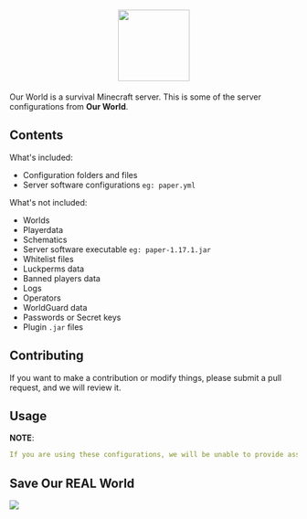 <h1 align="center">
    <img src="https://i.imgur.com/rX8dHRR.png" height="" width="125">
</h1>

Our World is a survival Minecraft server. This is some of the server configurations from **Our World**.

## Contents

What's included:

+ Configuration folders and files
+ Server software configurations `eg: paper.yml`

What's not included:

+ Worlds
+ Playerdata
+ Schematics
+ Server software executable `eg: paper-1.17.1.jar`
+ Whitelist files
+ Luckperms data
+ Banned players data
+ Logs
+ Operators
+ WorldGuard data
+ Passwords or Secret keys
+ Plugin `.jar` files

## Contributing

If you want to make a contribution or modify things, please submit a pull request, and we will review it.

## Usage

**NOTE**:

```yml
If you are using these configurations, we will be unable to provide assistance for your server. The above repository is for those who like to know how the server is set up.
```

## Save Our REAL World
[![](https://i.imgur.com/GbB1ZuH.png)](https://rebellion.global/)
